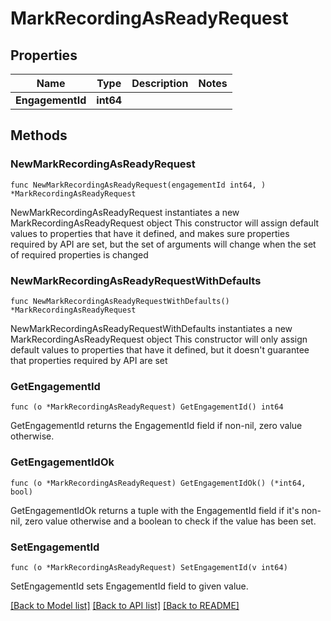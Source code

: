 # MarkRecordingAsReadyRequest

## Properties

Name | Type | Description | Notes
------------ | ------------- | ------------- | -------------
**EngagementId** | **int64** |  | 

## Methods

### NewMarkRecordingAsReadyRequest

`func NewMarkRecordingAsReadyRequest(engagementId int64, ) *MarkRecordingAsReadyRequest`

NewMarkRecordingAsReadyRequest instantiates a new MarkRecordingAsReadyRequest object
This constructor will assign default values to properties that have it defined,
and makes sure properties required by API are set, but the set of arguments
will change when the set of required properties is changed

### NewMarkRecordingAsReadyRequestWithDefaults

`func NewMarkRecordingAsReadyRequestWithDefaults() *MarkRecordingAsReadyRequest`

NewMarkRecordingAsReadyRequestWithDefaults instantiates a new MarkRecordingAsReadyRequest object
This constructor will only assign default values to properties that have it defined,
but it doesn't guarantee that properties required by API are set

### GetEngagementId

`func (o *MarkRecordingAsReadyRequest) GetEngagementId() int64`

GetEngagementId returns the EngagementId field if non-nil, zero value otherwise.

### GetEngagementIdOk

`func (o *MarkRecordingAsReadyRequest) GetEngagementIdOk() (*int64, bool)`

GetEngagementIdOk returns a tuple with the EngagementId field if it's non-nil, zero value otherwise
and a boolean to check if the value has been set.

### SetEngagementId

`func (o *MarkRecordingAsReadyRequest) SetEngagementId(v int64)`

SetEngagementId sets EngagementId field to given value.



[[Back to Model list]](../README.md#documentation-for-models) [[Back to API list]](../README.md#documentation-for-api-endpoints) [[Back to README]](../README.md)



